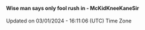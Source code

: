 #### Wise man says only fool rush in - McKidKneeKaneSir
Updated on 03/01/2024 - 16:11:06 (UTC) Time Zone
